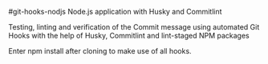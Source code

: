 #git-hooks-nodjs
Node.js application with Husky and Commitlint

Testing, linting and verification of the Commit message using automated Git Hooks with the help of Husky, Commitlint and lint-staged NPM packages

Enter npm install after cloning to make use of all hooks.
